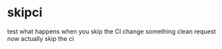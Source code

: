 # skipci
test what happens when you skip the CI
change something
clean request
now actually skip the ci

